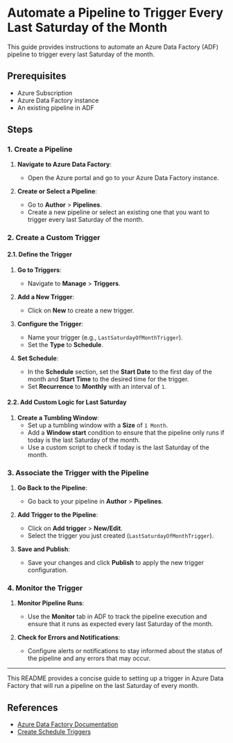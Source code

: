 # Automate a Pipeline to Trigger Every Last Saturday of the Month

This guide provides instructions to automate an Azure Data Factory (ADF) pipeline to trigger every last Saturday of the month.

## Prerequisites

- Azure Subscription
- Azure Data Factory instance
- An existing pipeline in ADF

## Steps

### 1. Create a Pipeline

1. **Navigate to Azure Data Factory**:
   - Open the Azure portal and go to your Azure Data Factory instance.

2. **Create or Select a Pipeline**:
   - Go to **Author** > **Pipelines**.
   - Create a new pipeline or select an existing one that you want to trigger every last Saturday of the month.

### 2. Create a Custom Trigger

#### 2.1. Define the Trigger

1. **Go to Triggers**:
   - Navigate to **Manage** > **Triggers**.

2. **Add a New Trigger**:
   - Click on **New** to create a new trigger.

3. **Configure the Trigger**:
   - Name your trigger (e.g., `LastSaturdayOfMonthTrigger`).
   - Set the **Type** to **Schedule**.

4. **Set Schedule**:
   - In the **Schedule** section, set the **Start Date** to the first day of the month and **Start Time** to the desired time for the trigger.
   - Set **Recurrence** to **Monthly** with an interval of `1`.

#### 2.2. Add Custom Logic for Last Saturday

1. **Create a Tumbling Window**:
   - Set up a tumbling window with a **Size** of `1 Month`.
   - Add a **Window start** condition to ensure that the pipeline only runs if today is the last Saturday of the month.
   - Use a custom script to check if today is the last Saturday of the month.


### 3. Associate the Trigger with the Pipeline

1. **Go Back to the Pipeline**:
   - Go back to your pipeline in **Author** > **Pipelines**.

2. **Add Trigger to the Pipeline**:
   - Click on **Add trigger** > **New/Edit**.
   - Select the trigger you just created (`LastSaturdayOfMonthTrigger`).

3. **Save and Publish**:
   - Save your changes and click **Publish** to apply the new trigger configuration.

### 4. Monitor the Trigger

1. **Monitor Pipeline Runs**:
   - Use the **Monitor** tab in ADF to track the pipeline execution and ensure that it runs as expected every last Saturday of the month.

2. **Check for Errors and Notifications**:
   - Configure alerts or notifications to stay informed about the status of the pipeline and any errors that may occur.

---

This README provides a concise guide to setting up a trigger in Azure Data Factory that will run a pipeline on the last Saturday of every month. 

## References

- [Azure Data Factory Documentation](https://docs.microsoft.com/en-us/azure/data-factory/)
- [Create Schedule Triggers](https://docs.microsoft.com/en-us/azure/data-factory/how-to-create-schedule-trigger)
